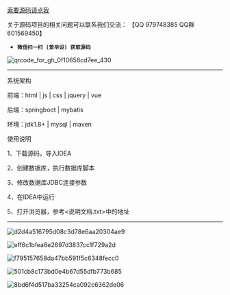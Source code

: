 

[索要源码请点我](http://mp.weixin.qq.com/mp/appmsgalbum?__biz=MzkwMDY3MTY0Nw==&action=getalbum&album_id=3423120253595582465&scene=173&subscene=&sessionid=svr_dbd799d91a1&enterid=1713666527&from_msgid=&from_itemidx=&count=3&nolastread=1#wechat_redirect)

关于源码项目的相关问题可以联系我们交流： 【QQ 979748385 QQ群 601569450】 

- **`微信扫一扫 (爱毕设) 获取源码`**

![qrcode_for_gh_0f10658cd7ee_430](https://github.com/hjsdjko/onlyzaixianshangcheng/assets/120558513/edfc28fc-d9df-4e81-ac62-d02aa360e379)

***************************************************************
系统架构

前端：html | js | css | jquery | vue

后端：springboot | mybatis

环境：jdk1.8+ | mysql | maven

使用说明

1、下载源码，导入IDEA

2、创建数据库，执行数据库脚本

3、修改数据库JDBC连接参数

4、在IDEA中运行

5、打开浏览器，参考<说明文档.txt>中的地址

***************************************************************
![d2d4a516795d08c3d78e6aa20304ae9](https://github.com/hjsdjko/springboot9qw88/assets/120558513/073eb6e3-85b6-4eed-944a-ff1c870afddd)

![eff6c1bfea6e2697d3837cc1f729a2d](https://github.com/hjsdjko/springboot9qw88/assets/120558513/0c3bb930-e7e7-4498-86ac-51730c8ba3df)

![f795157658da47bb591f5c6348fecc0](https://github.com/hjsdjko/springboot9qw88/assets/120558513/d2488eec-70db-4e6c-9e75-72808a917b62)

![501cb8c173bd0e4b67d55dfb773b685](https://github.com/hjsdjko/springboot9qw88/assets/120558513/6dea7469-4a52-4610-bda4-8b0005c5ef9e)

![8bd6f4d517ba33254ca092c6362de06](https://github.com/hjsdjko/springboot9qw88/assets/120558513/4505007f-9de1-4fe3-96d3-03255e849c4a)
